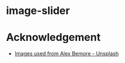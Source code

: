 # image-slider

# Acknowledgement

- <a href="https://unsplash.com/@alexbemore">Images used from Alex Bemore - Unsplash</a>
